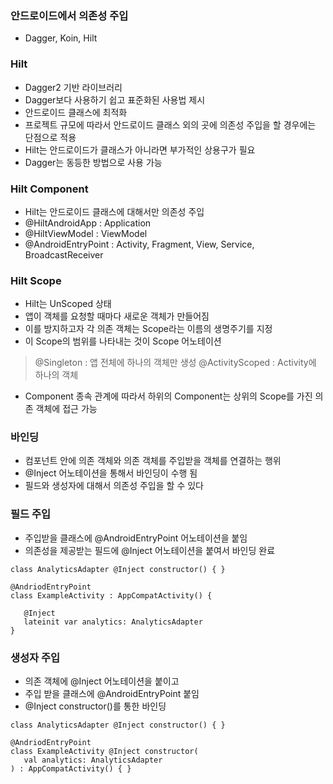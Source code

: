 

### 안드로이드에서 의존성 주입

- Dagger, Koin, Hilt

### Hilt
- Dagger2 기반 라이브러리
- Dagger보다 사용하기 쉽고 표준화된 사용법 제시
- 안드로이드 클래스에 최적화
- 프로젝트 규모에 따라서 안드로이드 클래스 외의 곳에 의존성 주입을 할 경우에는 단점으로 적용
- Hilt는 안드로이드가 클래스가 아니라면 부가적인 상용구가 필요
- Dagger는 동등한 방법으로 사용 가능 


### Hilt Component

- Hilt는 안드로이드 클래스에 대해서만 의존성 주입 
- @HiltAndroidApp : Application
- @HiltViewModel : ViewModel
- @AndroidEntryPoint : Activity, Fragment, View, Service, BroadcastReceiver


### Hilt Scope

- Hilt는 UnScoped 상태
- 앱이 객체를 요청할 때마다 새로운 객체가 만들어짐
- 이를 방지하고자 각 의존 객체는 Scope라는 이름의 생명주기를 지정
- 이 Scope의 범위를 나타내는 것이 Scope 어노테이션

> @Singleton : 앱 전체에 하나의 객체만 생성
> @ActivityScoped : Activity에 하나의 객체

- Component 종속 관계에 따라서 하위의 Component는 상위의 Scope를 가진 의존 객체에 접근 가능

### 바인딩
- 컴포넌트 안에 의존 객체와 의존 객체를 주입받을 객체를 연결하는 행위
- @Inject 어노테이션을 통해서 바인딩이 수행 됨
- 필드와 생성자에 대해서 의존성 주입을 할 수 있다

### 필드 주입 
- 주입받을 클래스에 @AndroidEntryPoint 어노테이션을 붙임
- 의존성을 제공받는 필드에 @Inject 어노테이션을 붙여서 바인딩 완료

 ```
 class AnalyticsAdapter @Inject constructor() { }

@AndriodEntryPoint
class ExampleActivity : AppCompatActivity() {
    
    @Inject 
    lateinit var analytics: AnalyticsAdapter
}
 ```

### 생성자 주입
- 의존 객체에 @Inject 어노테이션을 붙이고
- 주입 받을 클래스에 @AndroidEntryPoint 붙임
- @Inject constructor()를 통한 바인딩 

 ```
 class AnalyticsAdapter @Inject constructor() { }

@AndriodEntryPoint
class ExampleActivity @Inject constructor(
    val analytics: AnalyticsAdapter
) : AppCompatActivity() { }
 ```